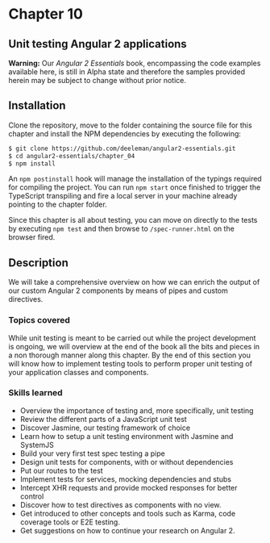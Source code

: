 # Chapter 10
## Unit testing Angular 2 applications

**Warning:** Our *Angular 2 Essentials* book, encompassing the code examples available here, is still in Alpha state and therefore the samples provided herein may be subject to change without prior notice.

## Installation

Clone the repository, move to the folder containing the source file for this chapter and install the NPM dependencies by executing the following:

```bash
$ git clone https://github.com/deeleman/angular2-essentials.git
$ cd angular2-essentials/chapter_04
$ npm install
```

An `npm postinstall` hook will manage the installation of the typings required for compiling the project. You can run `npm start` once finished to trigger the TypeScript transpiling and fire a local server in your machine already pointing to the chapter folder.

Since this chapter is all about testing, you can move on directly to the tests by executing `npm test` and then browse to `/spec-runner.html` on the browser fired.

## Description

We will take a comprehensive overview on how we can enrich the output of our custom Angular 2 components by means of pipes and custom directives.


### Topics covered

While unit testing is meant to be carried out while the project development is ongoing, we will overview at the end of the book all the bits and pieces in a non thorough manner along this chapter. By the end of this section you will know how to implement testing tools to perform proper unit testing of your application classes and components.

### Skills learned

* Overview the importance of testing and, more specifically, unit testing
* Review the different parts of a JavaScript unit test
* Discover Jasmine, our testing framework of choice
* Learn how to setup a unit testing environment with Jasmine and SystemJS
* Build your very first test spec testing a pipe
* Design unit tests for components, with or without dependencies
* Put our routes to the test
* Implement tests for services, mocking dependencies and stubs
* Intercept XHR requests and provide mocked responses for better control
* Discover how to test directives as components with no view.
* Get introduced to other concepts and tools such as Karma, code coverage tools or E2E testing.
* Get suggestions on how to continue your research on Angular 2.
